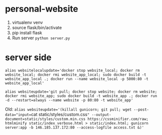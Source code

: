 # personal-website

1. virtualenv venv
2. source flask/bin/activate
3. pip install flask
4. Run server `python server.py`

# server side
`alias websitelocalupdate='docker stop website_local; docker rm website_local; docker rmi website_app_local; sudo docker build -t website_app_local .; docker run --name website_local -p 5000:80 -t website_app_local'`

`alias websiteupdate='git pull; docker stop website; docker rm website; docker rmi website_app; sudo docker build -t website_app .; docker run -d --restart=always --name website -p 80:80 -t website_app'`

Old:
`alias websiteupdate='(killall gunicorn; git pull; wget --post-data="input=`cat static/styles/custom.css`" --output-document=static/styles/custom.min.css https://cssminifier.com/raw;  htmlminify static/index_verbose.html > static/index.html; gunicorn server:app -b 146.185.137.172:80 --access-logfile access.txt &)'`
